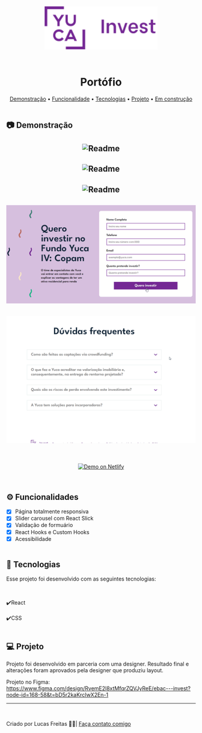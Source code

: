 <br>
<p align="center"><img align="center" width="300px" src="./src/Assets/yuka.svg"> </p> <br>

<h1 align="center"> Portófio </h1>

<p align="center">
    <a href="#demo"> Demonstração</a> •
    <a href="#func"> Funcionalidade</a> •
    <a href="#tec"> Tecnologias</a> •
    <a href="#projeto"> Projeto</a> •
    <a href="#construção"> Em construção</a>
    <br> <br>

<h2 id="demo"> 📷 Demonstração </h2>

<h2 align="center"> <img alt="Readme" title="Readme" src="./src/gif/1.gif"> </h2>
<h2 align="center"> <img alt="Readme" title="Readme" src="./src/gif/2.gif"> </h2>
<h2 align="center"> <img alt="Readme" title="Readme" src="./src/gif/3.gif"> </h2>
<h2 align="center"> <img alt="Readme" title="Readme" src="./src/gif/4.gif"> </h2>
<h2 align="center"> <img alt="Readme" title="Readme" src="./src/gif/5.gif"> </h2>

<br>
<p align="center">
<a href="https://thunderous-sunburst-13e785.netlify.app">
<img alt="Demo on Netlify" src="https://res.cloudinary.com/lukemorales/image/upload/v1563043495/readme_logos/demo_on_netlify_bbuvjz.png" data-canonical-src="https://res.cloudinary.com/lukemorales/image/upload/v1563043495/readme_logos/demo_on_netlify_bbuvjz.png" style="max-width: 100%;">
</a></p>
<br>

<h2 id="func"> ⚙ Funcionalidades </h2>

- [x] Página totalmente responsiva<br>
- [x] Slider carousel com React Slick</br>
- [x] Validação de formuário<br>
- [x] React Hooks e Custom Hooks<br>
- [x] Acessibilidade<br><br>

<h2 id="tec"> 🚀 Tecnologias </h2>

<p> Esse projeto foi desenvolvido com as seguintes tecnologias: </p><br>

✔️React<br><br>
✔️CSS<br><br>

<h2 id="projeto"> 💻 Projeto </h2>

<p>Projeto foi desenvolvido em parceria com uma designer. Resultado final e alterações foram aprovados pela designer que produziu layout.

Projeto no Figma: https://www.figma.com/design/RvemE2l8xtMfqrZQVJyReE/ebac---invest?node-id=168-58&t=bD5r2kaKrcIwX2En-1</p>

<hr>
<br>
<p> Criado por Lucas Freitas 🖖🏽| <a href="https://www.linkedin.com/in/lucasfreitas01/"> Faça contato comigo </a> <p>
